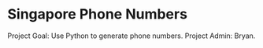 # Singapore Phone Numbers
Project Goal: Use Python to generate phone numbers. Project Admin: Bryan.
